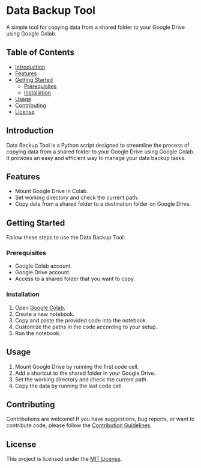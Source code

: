 # Data Backup Tool

A simple tool for copying data from a shared folder to your Google Drive using Google Colab.

## Table of Contents

- [Introduction](#introduction)
- [Features](#features)
- [Getting Started](#getting-started)
  - [Prerequisites](#prerequisites)
  - [Installation](#installation)
- [Usage](#usage)
- [Contributing](#contributing)
- [License](#license)

## Introduction

Data Backup Tool is a Python script designed to streamline the process of copying data from a shared folder to your Google Drive using Google Colab. It provides an easy and efficient way to manage your data backup tasks.

## Features

- Mount Google Drive in Colab.
- Set working directory and check the current path.
- Copy data from a shared folder to a destination folder on Google Drive.

## Getting Started

Follow these steps to use the Data Backup Tool:

### Prerequisites

- Google Colab account.
- Google Drive account.
- Access to a shared folder that you want to copy.

### Installation

1. Open [Google Colab](https://colab.research.google.com/).
2. Create a new notebook.
3. Copy and paste the provided code into the notebook.
4. Customize the paths in the code according to your setup.
5. Run the notebook.

## Usage

1. Mount Google Drive by running the first code cell.
2. Add a shortcut to the shared folder in your Google Drive.
3. Set the working directory and check the current path.
4. Copy the data by running the last code cell.

## Contributing

Contributions are welcome! If you have suggestions, bug reports, or want to contribute code, please follow the [Contribution Guidelines](CONTRIBUTING.md).

## License

This project is licensed under the [MIT License](LICENSE).
